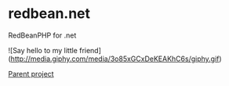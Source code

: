 # redbean.net
RedBeanPHP for .net

![Say hello to my little friend]
(http://media.giphy.com/media/3o85xGCxDeKEAKhC6s/giphy.gif)

[Parent project](https://github.com/gabordemooij/redbean)
